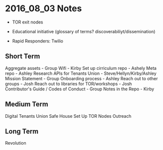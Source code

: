 # 2016_08_03 Notes

- TOR exit nodes
- Educational initiative (glossary of terms? discoverabiliyt/dissemination)

- Rapid Responders: Twilio



Short Term
--------------------------------------------------------------------------------
Aggregate assets - Group
Wifi - Kirby
Set up cirriculum repo - Ashely
Meta repo - Ashley
Research APIs for Tenants Union - Steve/Hellyn/Kirby/Ashley
Mission Statement - Group
Onboarding process - Ashley
Reach out to other groups - Josh
Reach out to libraries for TOR/workshops - Josh
Contributor's Guide / Codes of Conduct - Group
Notes in the Repo - Kirby

Medium Term
--------------------------------------------------------------------------------
Digital Tenants Union
Safe House
Set Up TOR Nodes
Outreach


Long Term 
--------------------------------------------------------------------------------
Revolution

